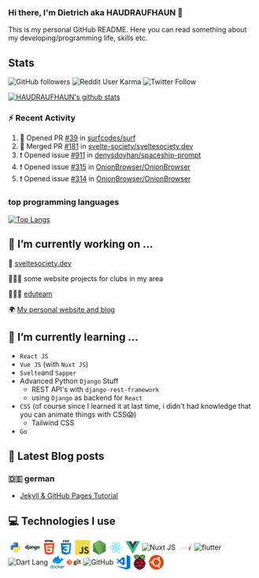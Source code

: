 ### Hi there, I'm Dietrich aka HAUDRAUFHAUN 👋

This is my personal GitHub README. Here you can read something about my developing/programming life, skills etc.

<!--
**HAUDRAUFHAUN/HAUDRAUFHAUN** is a ✨ _special_ ✨ repository because its `README.md` (this file) appears on your GitHub profile.

Here are some ideas to get you started:

- 🔭 I’m currently working on ...
- 🌱 I’m currently learning ...
- 👯 I’m looking to collaborate on ...
- 🤔 I’m looking for help with ...
- 💬 Ask me about ...
- 📫 How to reach me: ...
- 😄 Pronouns: ...
- ⚡ Fun fact: ...
-->

## Stats

![GitHub followers](https://img.shields.io/github/followers/HAUDRAUFHAUN?label=GitHub-Followers&logo=GitHub&style=for-the-badge) ![Reddit User Karma](https://img.shields.io/reddit/user-karma/combined/haudraufhaun?logo=reddit&style=for-the-badge) ![Twitter Follow](https://img.shields.io/twitter/follow/haudraufhaun1?color=%231da1f2&logo=twitter&logoColor=%231da1f2&style=for-the-badge)

[![HAUDRAUFHAUN's github stats](https://github-readme-stats.vercel.app/api?username=HAUDRAUFHAUN&show_icons=true&theme=slateorange&hide_border=true)](https://github.com/anuraghazra/github-readme-stats)

### ⚡ Recent Activity

<!--START_SECTION:activity-->
1. 💪 Opened PR [#39](https://github.com/surfcodes/surf/pull/39) in [surfcodes/surf](https://github.com/surfcodes/surf)
2. 🎉 Merged PR [#181](https://github.com/svelte-society/sveltesociety.dev/pull/181) in [svelte-society/sveltesociety.dev](https://github.com/svelte-society/sveltesociety.dev)
3. ❗️ Opened issue [#911](https://github.com/denysdovhan/spaceship-prompt/issues/911) in [denysdovhan/spaceship-prompt](https://github.com/denysdovhan/spaceship-prompt)
4. ❗️ Opened issue [#315](https://github.com/OnionBrowser/OnionBrowser/issues/315) in [OnionBrowser/OnionBrowser](https://github.com/OnionBrowser/OnionBrowser)
5. ❗️ Opened issue [#314](https://github.com/OnionBrowser/OnionBrowser/issues/314) in [OnionBrowser/OnionBrowser](https://github.com/OnionBrowser/OnionBrowser)
<!--END_SECTION:activity-->

### top programming languages
[![Top Langs](https://github-readme-stats.vercel.app/api/top-langs/?username=HAUDRAUFHAUN)](https://github.com/anuraghazra/github-readme-stats)

## 🔭 I’m currently working on ...

🎩 [sveltesociety.dev](https://sveltesociety.dev)

👨🏻‍💼 some website projects for clubs in my area

👨🏻‍🏫 <a href="https://github.com/HAUDRAUFHAUN/eduteam">eduteam</a>

🌍 <a href="https://haudraufhauns.vercel.app/">My personal website and blog</a>


## 🌱 I’m currently learning ...

- `React JS` 
- `Vue JS` (with `Nuxt JS`)
- `Svelte`and `Sapper`
- Advanced Python `Django` Stuff
  - REST API's with `django-rest-framework`
  - using `Django` as backend for `React`
- `CSS` (of course since I learned it at last time, i didn't had knowledge that you can animate things with CSS😱)
  - Tailwind CSS
- `Go`

## 📕 Latest Blog posts 

### 🇩🇪 german

<!-- BLOG-POST-LIST:START -->
- [Jekyll &amp; GitHub Pages Tutorial](https://haudraufhaun.github.io/blog/jekyll-tutorial/)



## 💻 Technologies I use

<img align="center" alt="Python" width="30px" src="https://raw.githubusercontent.com/github/explore/80688e429a7d4ef2fca1e82350fe8e3517d3494d/topics/python/python.png"> <img align="center" alt="Django" width="30px" src="https://raw.githubusercontent.com/github/explore/80688e429a7d4ef2fca1e82350fe8e3517d3494d/topics/django/django.png"> <img align="center" alt="HTML" width="30px" src="https://raw.githubusercontent.com/github/explore/80688e429a7d4ef2fca1e82350fe8e3517d3494d/topics/html/html.png"> <img align="center" alt="CSS" width="30px" src="https://raw.githubusercontent.com/github/explore/80688e429a7d4ef2fca1e82350fe8e3517d3494d/topics/css/css.png"> <img align="center" alt="Javascript" width="30px" src="https://raw.githubusercontent.com/github/explore/80688e429a7d4ef2fca1e82350fe8e3517d3494d/topics/javascript/javascript.png"> <img align="center" alt="Node JS" width="30px" src="https://raw.githubusercontent.com/github/explore/80688e429a7d4ef2fca1e82350fe8e3517d3494d/topics/nodejs/nodejs.png"> <img align="center" alt="React" width="30px" src="https://raw.githubusercontent.com/github/explore/80688e429a7d4ef2fca1e82350fe8e3517d3494d/topics/react/react.png"> <img align="center" alt="Vue.js" width="30px" src="https://raw.githubusercontent.com/github/explore/80688e429a7d4ef2fca1e82350fe8e3517d3494d/topics/vue/vue.png"> <img align="center" alt="Nuxt JS" width="30px" src="https://camo.githubusercontent.com/06b2f979b4fbab8f1822cab69783700f0afa1f90/68747470733a2f2f6e7578746a732e6f72672f6d6574615f3430302e706e67"> <img align="center" alt="jekyll" width="30px" src="https://raw.githubusercontent.com/github/explore/80688e429a7d4ef2fca1e82350fe8e3517d3494d/topics/jekyll/jekyll.png"> <img align="center" alt="flutter" width="30px" src="https://avatars1.githubusercontent.com/u/14101776?s=200&v=4"> <img align="center" alt="Dart Lang" width="30px" src="https://pbs.twimg.com/profile_images/993555605078994945/Yr-pWI4G_400x400.jpg"> <img align="center" alt="Docker" width="30px" src="https://raw.githubusercontent.com/github/explore/80688e429a7d4ef2fca1e82350fe8e3517d3494d/topics/docker/docker.png"> <img align="center" alt="Git" width="30px" src="https://raw.githubusercontent.com/github/explore/80688e429a7d4ef2fca1e82350fe8e3517d3494d/topics/git/git.png"> <img align="center" alt="GitHub" width="30px" style="border-radius: 12%;" src="https://avatars1.githubusercontent.com/u/9919?s=200&v=4"> <img align="center" alt="VS Code" width="30px" src="https://raw.githubusercontent.com/github/explore/80688e429a7d4ef2fca1e82350fe8e3517d3494d/topics/visual-studio-code/visual-studio-code.png"> <img align="center" alt="Raspberry Pi Logo" width="30px" src="https://raw.githubusercontent.com/github/explore/80688e429a7d4ef2fca1e82350fe8e3517d3494d/topics/raspberry-pi/raspberry-pi.png"> <img align="center" alt="Ubuntu Logo" width="30px" src="https://raw.githubusercontent.com/github/explore/80688e429a7d4ef2fca1e82350fe8e3517d3494d/topics/ubuntu/ubuntu.png">
